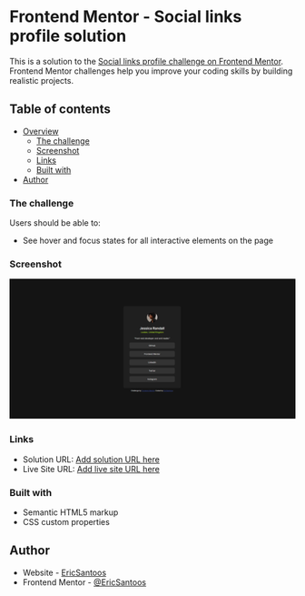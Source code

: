 # Frontend Mentor - Social links profile solution

This is a solution to the [Social links profile challenge on Frontend Mentor](https://www.frontendmentor.io/challenges/social-links-profile-UG32l9m6dQ). Frontend Mentor challenges help you improve your coding skills by building realistic projects.

## Table of contents

- [Overview](#overview)
  - [The challenge](#the-challenge)
  - [Screenshot](#screenshot)
  - [Links](#links)
  - [Built with](#built-with)
- [Author](#author)

### The challenge

Users should be able to:

- See hover and focus states for all interactive elements on the page

### Screenshot

![](./assets/images/Screenshot_1.png)

### Links

- Solution URL: [Add solution URL here](https://github.com/EricSantoos/social-links-profile)
- Live Site URL: [Add live site URL here](https://social-links-profile-eric-santos.netlify.app)

### Built with

- Semantic HTML5 markup
- CSS custom properties

## Author

- Website - [EricSantoos](https://github.com/EricSantoos)
- Frontend Mentor - [@EricSantoos](https://www.frontendmentor.io/profile/EricSantoos)
